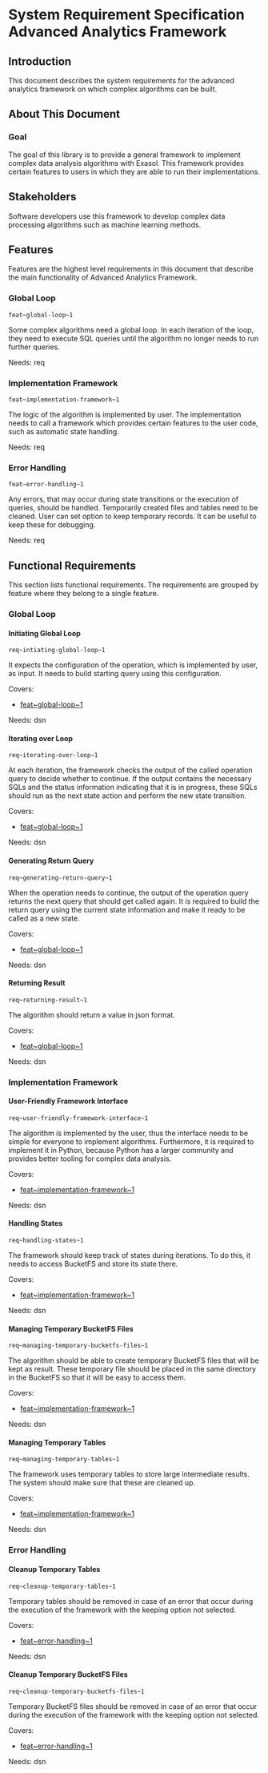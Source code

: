 # System Requirement Specification Advanced Analytics Framework

## Introduction

This document describes the system requirements for the advanced analytics 
framework on which complex algorithms can be built.


## About This Document

### Goal

The goal of this library is to provide a general framework to implement complex 
data analysis algorithms with Exasol. This framework provides certain features 
to users in which they are able to run their implementations.

## Stakeholders

Software developers use this framework to develop complex data processing 
algorithms such as machine learning methods.

## Features

Features are the highest level requirements in this document that describe the 
main functionality of Advanced Analytics Framework.

### Global Loop
`feat~global-loop~1`

Some complex algorithms need a global loop. In each iteration of the loop, they 
need to execute SQL queries until the algorithm no longer needs to run 
further queries. 

Needs: req

### Implementation Framework
`feat~implementation-framework~1`

The logic of the algorithm is implemented by user. The implementation needs 
to call a framework which provides certain features to the user code, such as 
automatic state handling. 

Needs: req


### Error Handling
`feat~error-handling~1`

Any errors, that may occur during state transitions or  the execution of queries, 
should be handled. Temporarily created files and tables need to be cleaned.
User can set option to keep temporary records. It can be useful to keep these 
for debugging.

Needs: req


## Functional Requirements

This section lists functional requirements. The requirements are grouped by 
feature where they belong to a single feature.



### Global Loop

#### Initiating Global Loop
`req~intiating-global-loop~1`

It expects the configuration of the operation, which is implemented by user, as 
input. It needs to build starting query using this configuration. 

Covers:

* [feat~global-loop~1](#global-loop)

Needs: dsn

#### Iterating over Loop
`req~iterating-over-loop~1`

At each iteration, the framework checks the output of the called operation query 
to decide whether to continue. If the output contains the necessary SQLs and the 
status information indicating that it is in progress, these SQLs should run as 
the next state action and perform the new state transition. 

Covers:

* [feat~global-loop~1](#global-loop)

Needs: dsn


#### Generating Return Query
`req~generating-return-query~1`

When the operation needs to continue, the output of the operation query returns
the next query that should get called again.  It is required to build the  
return query using the current state information and make it ready to be  
called as a new state.

Covers:

* [feat~global-loop~1](#global-loop)

Needs: dsn

#### Returning Result
`req~returning-result~1`

The algorithm should return a value in json format.

Covers:

* [feat~global-loop~1](#global-loop)

Needs: dsn




### Implementation Framework

#### User-Friendly Framework Interface
`req~user-friendly-framework-interface~1`

The algorithm is implemented by the user, thus the interface needs to be simple 
for everyone to implement algorithms. Furthermore, it is required to implement
it in Python, because Python has a larger community and provides better tooling 
for complex data analysis.

Covers:

* [feat~implementation-framework~1](#implementation-framework)

Needs: dsn

#### Handling States
`req~handling-states~1`

The framework should keep track of states during iterations. To do this, it 
needs to access BucketFS and store its state there.

Covers:

* [feat~implementation-framework~1](#implementation-framework)

Needs: dsn


#### Managing Temporary BucketFS Files
`req~managing-temporary-bucketfs-files~1`

The algorithm should be able to create temporary BucketFS files that will be 
kept as result. These temporary file should be placed  in the same directory in 
the BucketFS so that it will be easy to access them.

Covers:

* [feat~implementation-framework~1](#implementation-framework)

Needs: dsn


#### Managing Temporary Tables
`req~managing-temporary-tables~1`

The framework uses temporary tables to store large intermediate results. The 
system should make sure that these are cleaned up.


Covers:

* [feat~implementation-framework~1](#implementation-framework)

Needs: dsn



### Error Handling

#### Cleanup Temporary Tables
`req~cleanup-temporary-tables~1`

Temporary tables should be removed in case of an error that occur during the 
execution of the framework with the keeping option  not selected.

Covers:

* [feat~error-handling~1](#error-handling)

Needs: dsn



#### Cleanup Temporary BucketFS Files
`req~cleanup-temporary-bucketfs-files~1`

Temporary BucketFS files should be removed in case of an error that occur during 
the execution of the framework with the keeping option  not selected.

Covers:

* [feat~error-handling~1](#error-handling)

Needs: dsn

